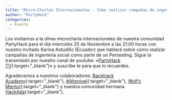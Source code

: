 ```yaml
---
title: "Micro-Charlas Internacionales - Cómo realizar campañas de ingeniería social como parte de un Pentesting"
author: "PartyHack"
categories:
  - Evento
---
```



Los invitamos a la úlima microcharla internacionales de nuestra comunidad PartyHack para el día miercoles 25 de Noviembre a las 21:00 horas con nuestro invitado Karina Astudillo (Ecuador) que hablará sobre cómo realizar campañas de ingeniería social como parte de un Pentesting. Sigue la transmisión por nuestro canal de youtube: «[PartyHack TV](https://www.youtube.com/channel/UCHLBYZ7Sv3jFCiBN3AgMUSA?sub_confirmation=1){:target="_blank"}» y suscribe te para que lo recuerdes.

Agradecemos a nuestros colaboradores: [Backtrack Academy](https://www.linkedin.com/company/10327440/){:target="_blank"}, [#Altonivel](https://www.linkedin.com/feed/hashtag/?keywords=altonivel&highlightedUpdateUrns=urn%3Ali%3Aactivity%3A6675797473685987328){:target="_blank"}, [Wolf’s Mentor](https://www.linkedin.com/company/40707278/){:target="_blank"} y nuestra comunidad hermana [HackAda](https://www.linkedin.com/company/67285985/){:target="_blank"}.
